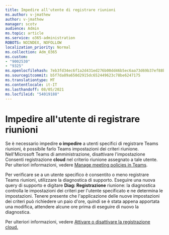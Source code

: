 ```yaml
---
title: Impedire all'utente di registrare riunioni
ms.author: v-jmathew
author: v-jmathew
manager: scotv
audience: Admin
ms.topic: article
ms.service: o365-administration
ROBOTS: NOINDEX, NOFOLLOW
localization_priority: Normal
ms.collection: Adm_O365
ms.custom:
- "9002530"
- "9325"
ms.openlocfilehash: 7eb3fd34ec6f1a2d431ed276b00dd46b5ec6aa73d69b37ef88b1ba0ca6f5d077
ms.sourcegitcommit: b5f7da89a650d2915dc652449623c78be6247175
ms.translationtype: MT
ms.contentlocale: it-IT
ms.lasthandoff: 08/05/2021
ms.locfileid: "54019188"
---
```

# <a name="block-user-from-recording-meetings"></a>Impedire all'utente di registrare riunioni

Se è necessario impedire **o impedire** a utenti specifici di registrare Teams riunioni, è possibile farlo Teams impostazioni dei criteri riunione. Nell'Microsoft Teams di amministrazione, disattivare l'impostazione Consenti registrazione **cloud** nel criterio riunione assegnato a tale utente. Per ulteriori informazioni, vedere [Manage meeting policies in Teams](https://docs.microsoft.com/microsoftteams/meeting-policies-in-teams#allow-cloud-recording).

Per verificare se a un utente specifico è consentito o meno registrare Teams riunioni, utilizzare la diagnostica di supporto. Eseguire una nuova query di supporto e digitare **Diag: Registrazione** riunione: la diagnostica controlla le impostazioni dei criteri per l'utente specificato e ne determina le impostazioni. Tenere presente che l'applicazione delle nuove impostazioni dei criteri può richiedere un paio d'ore, quindi se è stata appena apportata una modifica, attendere alcune ore prima di eseguire di nuovo la diagnostica.

Per ulteriori informazioni, vedere [Attivare o disattivare la registrazione cloud.](https://docs.microsoft.com/microsoftteams/cloud-recording#turn-on-or-turn-off-cloud-recording)
